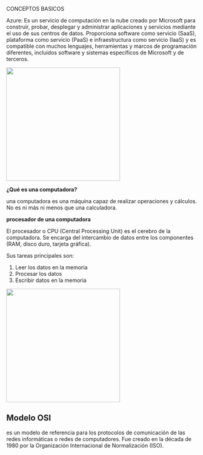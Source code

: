 CONCEPTOS BASICOS

Azure: Es un servicio de computación en la nube creado por Microsoft para construir, probar, desplegar y administrar aplicaciones y servicios mediante el uso de sus centros de datos. Proporciona software como servicio (SaaS), plataforma como servicio (PaaS) e infraestructura como servicio (IaaS) y es compatible con muchos lenguajes, herramientas y marcos de programación diferentes, incluidos software y sistemas específicos de Microsoft y de terceros. 

<img src="AZURE.png" width="300">

**¿Qué es una computadora?**

una computadora es una máquina capaz de realizar operaciones y cálculos. No es ni más ni menos que una calculadora.

**procesador de una computadora**

El procesador o CPU (Central Processing Unit) es el cerebro de la computadora. Se encarga del intercambio de datos entre los componentes (RAM, disco duro, tarjeta gráfica).

Sus tareas principales son:

<ol>
<li>Leer los datos en la memoria</li>
<li>Procesar los datos</li>
<li>Escribir datos en la memoria</li>

</ol>

<img src="procesador01.-CPU.jpg" width="300">

<h2>Modelo OSI</h2>
<P>es un modelo de referencia para los protocolos de comunicación de las redes informáticas o redes de computadores. Fue creado en la década de 1980 por la Organización Internacional de Normalización (ISO).
</p>
